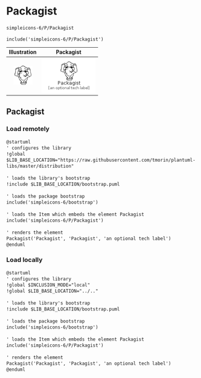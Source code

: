 # Packagist


```text
simpleicons-6/P/Packagist
```

```text
include('simpleicons-6/P/Packagist')
```



| Illustration | Packagist |
| :---: | :---: |
| ![illustration for Illustration](../../simpleicons-6/P/Packagist.png) | ![illustration for Packagist](../../simpleicons-6/P/Packagist.Local.png) |




## Packagist

### Load remotely
```plantuml
@startuml
' configures the library
!global $LIB_BASE_LOCATION="https://raw.githubusercontent.com/tmorin/plantuml-libs/master/distribution"

' loads the library's bootstrap
!include $LIB_BASE_LOCATION/bootstrap.puml

' loads the package bootstrap
include('simpleicons-6/bootstrap')

' loads the Item which embeds the element Packagist
include('simpleicons-6/P/Packagist')

' renders the element
Packagist('Packagist', 'Packagist', 'an optional tech label')
@enduml
```

### Load locally
```plantuml
@startuml
' configures the library
!global $INCLUSION_MODE="local"
!global $LIB_BASE_LOCATION="../.."

' loads the library's bootstrap
!include $LIB_BASE_LOCATION/bootstrap.puml

' loads the package bootstrap
include('simpleicons-6/bootstrap')

' loads the Item which embeds the element Packagist
include('simpleicons-6/P/Packagist')

' renders the element
Packagist('Packagist', 'Packagist', 'an optional tech label')
@enduml
```

